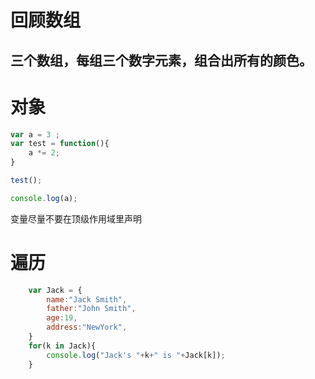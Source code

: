 #  回顾数组

## 三个数组，每组三个数字元素，组合出所有的颜色。

# 对象
```js
var a = 3 ;
var test = function(){
    a *= 2;
}

test();

console.log(a);

```

变量尽量不要在顶级作用域里声明



# 遍历


```js
    var Jack = {
        name:"Jack Smith",
        father:"John Smith",
        age:19,
        address:"NewYork",
    }
    for(k in Jack){
        console.log("Jack's "+k+" is "+Jack[k]);
    }
```